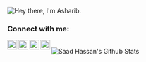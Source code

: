 ![Hey there, I'm Asharib.](https://github.com/Asharib90/Asharib90/blob/master/bio.gif)


<!--
**Asharib90/Asharib90** is a ✨ _special_ ✨ repository because its `README.md` (this file) appears on your GitHub profile.

Here are some ideas to get you started:

- 🔭 I’m currently working on ...
- 🌱 I’m currently learning ...
- 👯 I’m looking to collaborate on ...
- 🤔 I’m looking for help with ...
- 💬 Ask me about ...
- 📫 How to reach me: ...
- 😄 Pronouns: ...
- ⚡ Fun fact: ...
-->
### Connect with me:

[<img align="left" alt="Asharib-Ahmed | Twitter" width="22px" src="https://www.iconfinder.com/data/icons/social-media-2285/512/1_Twitter3_colored_svg-512.png" />][twitter]
[<img align="left" alt="Asharib-Ahmed| LinkedIn" width="22px" src="https://www.iconfinder.com/data/icons/social-media-2285/512/1_Linkedin_unofficial_colored_svg-512.png" />][linkedin]
[<img align="left" alt="Asharib-Ahmed | Instagram" width="22px" src="https://www.iconfinder.com/data/icons/social-media-2285/512/1_Instagram_colored_svg_1-512.png"/>][instagram]
[<img align="left" alt="Asharib-Ahmed | facebook" width="22px" src="https://www.iconfinder.com/data/icons/social-media-2285/512/Colored_Facebook3_svg-512.png"/>][facebook]

<br />


<img align="left" alt="Saad Hassan's Github Stats" src="https://github-readme-stats.vercel.app/api/top-langs/?username=Asharib90&langs_count=8" />

[twitter]: https://twitter.com/asharibahmed4
[instagram]: https://instagram.com/asharib90
[linkedin]: https://www.linkedin.com/in/itsasharib/
[facebook]: https://www.facebook.com/asharib90
